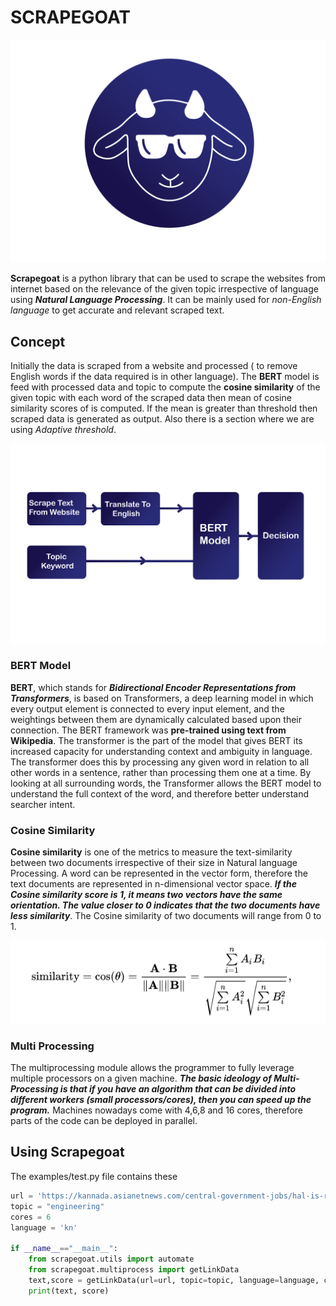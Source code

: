 <h1> SCRAPEGOAT </h1>

![Alt text](https://github.com/Scrape-Goat/scrapegoat/blob/main/img/goatlogoscrape.png?raw=true "Title")   
 
**Scrapegoat** is a python library that can be used to scrape the websites from internet based on the relevance of the given topic irrespective of language using ***Natural Language Processing***. It can be mainly used for *non-English language* to get accurate and relevant scraped text.

## Concept
Initially the data is scraped from a website  and  processed ( to remove English words if the data required is in other language). The **BERT** model is feed with processed data and topic  to compute the **cosine similarity** of the given topic with each word of the scraped data then mean of cosine similarity scores of is computed. If the mean is greater than threshold then scraped data is generated as output. Also there is a section where we are using *Adaptive threshold*.

![Alt text](https://github.com/Scrape-Goat/scrapegoat/blob/main/img/goatblockscrape.png?raw=true "Title")  
### BERT Model 
**BERT**, which stands for ***Bidirectional Encoder Representations from Transformers***, is based on Transformers, a deep learning model in which every output element is connected to every input element, and the weightings between them are dynamically calculated based upon their connection. The BERT framework was **pre-trained using text from Wikipedia**. The transformer is the part of the model that gives BERT its increased capacity for understanding context and ambiguity in language. The transformer does this by processing any given word in relation to all other words in a sentence, rather than processing them one at a time. By looking at all surrounding words, the Transformer allows the BERT model to understand the full context of the word, and therefore better understand searcher intent.


### Cosine Similarity
**Cosine similarity** is one of the metrics to measure the text-similarity between two documents irrespective of their size in Natural language Processing. A word can be represented in the vector form, therefore the text documents are represented in n-dimensional vector space. ***If the Cosine similarity score is 1, it means two vectors have the same orientation. The value closer to 0 indicates that the two documents have less similarity***. The Cosine similarity of two documents will range from 0 to 1.

![Alt text](https://github.com/Scrape-Goat/scrapegoat/blob/main/img/cos.png?raw=true "Title")

### Multi Processing
The multiprocessing module allows the programmer to fully leverage multiple processors on a given machine. ***The basic ideology of Multi-Processing is that if you have an algorithm that can be divided into different workers (small processors/cores), then you can speed up the program.*** Machines nowadays come with 4,6,8 and 16 cores, therefore parts of the code can be deployed in parallel.

## Using Scrapegoat
The examples/test.py file contains these
```python
url = 'https://kannada.asianetnews.com/central-government-jobs/hal-is-recruiting-apprentice-posts-and-check-details-qzbcph'
topic = "engineering"
cores = 6
language = 'kn'

if __name__=="__main__":
    from scrapegoat.utils import automate
    from scrapegoat.multiprocess import getLinkData
    text,score = getLinkData(url=url, topic=topic, language=language, cores=cores)
    print(text, score)

```
